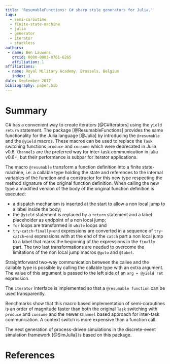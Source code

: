 ```yaml
---
title: 'ResumableFunctions: C# sharp style generators for Julia.'
tags:
  - semi-coroutine
  - finite-state-machine
  - julia
  - generator
  - iterator
  - stackless
authors:
 - name: Ben Lauwens
   orcid: 0000-0003-0761-6265
   affiliation: 1
affiliations:
 - name: Royal Military Academy, Brussels, Belgium
   index: 1
date: September 2017
bibliography: paper.bib
---
```


# Summary

C# has a convenient way to create iterators [@C#Iterators] using the `yield return` statement. The package [@ResumableFunctions] provides the same functionality for the Julia language [@Julia] by introducing the `@resumable` and the `@yield` macros. These macros can be used to replace the `Task` switching functions `produce` and `consume` which were deprecated in Julia v0.6. `Channels` are the preferred way for inter-task communication in julia v0.6+, but their performance is subpar for iterator applications.

The macro `@resumable` transform a function definition into a finite state-machine, i.e. a callable type holding the state and references to the internal variables of the function and a constructor for this new type respecting the method signature of the original function definition. When calling the new type a modified version of the body of the original function definition is executed:
  - a dispatch mechanism is inserted at the start to allow a non local jump to a label inside the body;
  - the `@yield` statement is replaced by a `return` statement and a label placeholder as endpoint of a non local jump;
  - `for` loops are transformed in `while` loops and
  - `try`-`catch`-`finally`-`end` expressions are converted in a sequence of `try`-`catch`-`end` expressions with at the end of the `catch` part a non local jump to a label that marks the beginning of the expressions in the `finally` part.
The two last transformations are needed to overcome the limitations of the non local jump macros `@goto` and `@label`.

Straightforward two-way communication between the callee and the callable type is possible by calling the callable type with an extra argument. The value of this argument is passed to the left side of an `arg = @yield ret` expression.

The `iterator` interface is implemented so that a `@resumable function` can be used transparently.

Benchmarks show that this macro based implementation of semi-coroutines is an order of magnitude faster than both the original `Task` switching with `produce` and `consume` and the newer `Channel` based approach for inter-task communication. A context switch is more expensive than a function call.

The next generation of process-driven simulations in the discrete-event simulation framework [@SimJulia] is based on this package.

# References